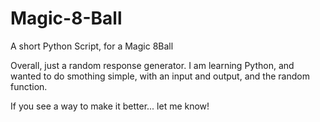 # Magic-8-Ball
A short Python Script, for a Magic 8Ball


Overall, just a random response generator. I am learning Python, and wanted to do smothing simple, with an input and output, and the random function. 

If you see a way to make it better... let me know!
